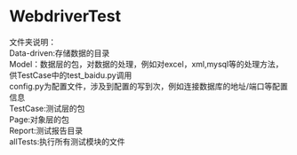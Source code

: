 # WebdriverTest

文件夹说明：  <br>
Data-driven:存储数据的目录                             <br>
Model：数据层的包，对数据的处理，例如对excel，xml,mysql等的处理方法，供TestCase中的test_baidu.py调用                             <br>
   </t>config.py为配置文件，涉及到配置的写到次，例如连接数据库的地址/端口等配置信息                             <br>
TestCase:测试层的包                             <br>
Page:对象层的包                              <br>
Report:测试报告目录                              <br>
allTests:执行所有测试模块的文件                              <br>

